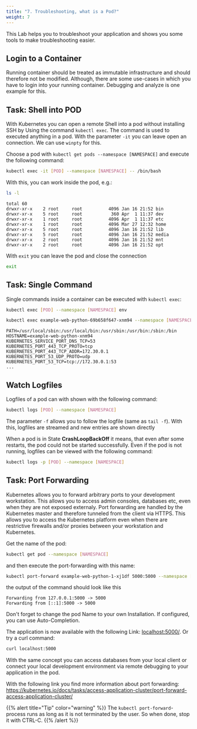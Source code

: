 ```yaml
---
title: "7. Troubleshooting, what is a Pod?"
weight: 7
---
```


This Lab helps you to troubleshoot your application and shows you some tools to make troubleshooting easier.


## Login to a Container

Running container should be treated as immutable infrastructure and should therefore not be modified. Although, there are some use-cases in which you have to login into your running container. Debugging and analyze is one example for this.


## Task: Shell into POD

With Kubernetes you can open a remote Shell into a pod without installing SSH by Using the command `kubectl exec`. The command is used to executed anything in a pod. With the parameter `-it` you can leave open an connection. We can use `winpty` for this.

Choose a pod with `kubectl get pods --namespace [NAMESPACE]` and execute the following command:

```bash
kubectl exec -it [POD] --namespace [NAMESPACE] -- /bin/bash
```

With this, you can work inside the pod, e.g.:

```bash
ls -l
```

```
total 60
drwxr-xr-x    2 root     root          4096 Jan 16 21:52 bin
drwxr-xr-x    5 root     root           360 Apr  1 11:37 dev
drwxr-xr-x    1 root     root          4096 Apr  1 11:37 etc
drwxr-xr-x    1 root     root          4096 Mar 27 12:32 home
drwxr-xr-x    5 root     root          4096 Jan 16 21:52 lib
drwxr-xr-x    5 root     root          4096 Jan 16 21:52 media
drwxr-xr-x    2 root     root          4096 Jan 16 21:52 mnt
drwxr-xr-x    2 root     root          4096 Jan 16 21:52 opt

```

With `exit` you can leave the pod and close the connection

```sh
exit
```


## Task: Single Command

Single commands inside a container can be executed with `kubectl exec`:


```bash
kubectl exec [POD] --namespace [NAMESPACE] env
```

```bash
kubectl exec example-web-python-69b658f647-xnm94 --namespace [NAMESPACE] env
```

```
PATH=/usr/local/sbin:/usr/local/bin:/usr/sbin:/usr/bin:/sbin:/bin
HOSTNAME=example-web-python-xnm94
KUBERNETES_SERVICE_PORT_DNS_TCP=53
KUBERNETES_PORT_443_TCP_PROTO=tcp
KUBERNETES_PORT_443_TCP_ADDR=172.30.0.1
KUBERNETES_PORT_53_UDP_PROTO=udp
KUBERNETES_PORT_53_TCP=tcp://172.30.0.1:53
...
```


## Watch Logfiles

Logfiles of a pod can with shown with the following command:


```bash
kubectl logs [POD] --namespace [NAMESPACE]
```

The parameter `-f` allows you to follow the logfile (same as `tail -f`). With this, logfiles are streamed and new entries are shown directly

When a pod is in State **CrashLoopBackOff** it means, that even after some restarts, the pod could not be started successfully. Even if the pod is not running, logfiles can be viewed with the following command:


 ```bash
kubectl logs -p [POD] --namespace [NAMESPACE]
```


## Task: Port Forwarding

Kubernetes allows you to forward arbitrary ports to your development workstation. This allows you to access admin consoles, databases etc, even when they are not exposed externaly. Port forwarding are handled by the Kubernetes master and therefore tunneled from the client via HTTPS. This allows you to access the Kubernetes platform even when there are restrictive firewalls and/or proxies between your workstation and Kubernetes.


Get the name of the pod:

```bash
kubectl get pod --namespace [NAMESPACE]
```

and then execute the port-forwarding with this name:

```bash
kubectl port-forward example-web-python-1-xj1df 5000:5000 --namespace [NAMESPACE]
```

the output of the command should look like this

```
Forwarding from 127.0.0.1:5000 -> 5000
Forwarding from [::1]:5000 -> 5000
```

Don't forget to change the pod Name to your own Installation. If configured, you can use Auto-Completion.

The application is now available with the following Link: [localhost:5000/](http://localhost:5000/). Or try a curl command:

```bash
curl localhost:5000
```

With the same concept you can access databases from your local client or connect your local development environment via remote debugging to your application in the pod.

With the following link you find more information about port forwarding: <https://kubernetes.io/docs/tasks/access-application-cluster/port-forward-access-application-cluster/>

{{% alert title="Tip" color="warning" %}}
The `kubectl port-forward`-process runs as long as it is not terminated by the user. So when done, stop it with CTRL-C.
{{% /alert %}}
